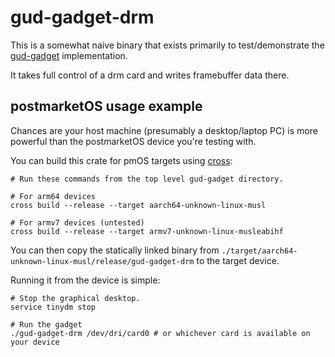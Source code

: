# gud-gadget-drm

This is a somewhat naive binary that exists primarily to test/demonstrate the [gud-gadget](`../gud-gadget`) implementation.

It takes full control of a drm card and writes framebuffer data there.

## postmarketOS usage example

Chances are your host machine (presumably a desktop/laptop PC) is more powerful than the postmarketOS device you're testing with.

You can build this crate for pmOS targets using [cross]():

```
# Run these commands from the top level gud-gadget directory.

# For arm64 devices
cross build --release --target aarch64-unknown-linux-musl

# For armv7 devices (untested)
cross build --release --target armv7-unknown-linux-musleabihf
```

You can then copy the statically linked binary from `./target/aarch64-unknown-linux-musl/release/gud-gadget-drm` to the target device.

Running it from the device is simple:

```
# Stop the graphical desktop.
service tinydm stop

# Run the gadget
./gud-gadget-drm /dev/dri/card0 # or whichever card is available on your device
```
